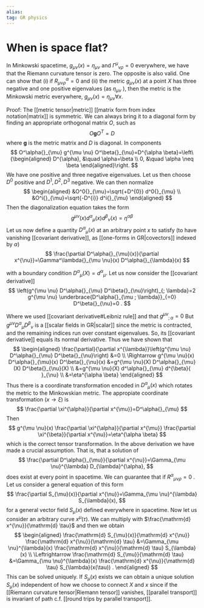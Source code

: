 ```yaml
---
alias: 
tag: GR physics
---
```

# When is space flat?

In Minkowski spacetime, $g_{\mu \nu}(x)=\eta_{\mu \nu}$ and $\Gamma^\mu{}_{\nu \rho}=0$ everywhere, we have that the Riemann curvature tensor is zero. The opposite is also valid. One can show that
(i) if $R_{\mu \nu \rho}^{\alpha}=0$ and
(ii) the metric $g_{\mu \nu}(x)$ at a point $X$ has three negative and one positive eigenvalues (as $\eta_{\mu \nu}$ ), then the metric is the Minkowski metric everywhere, $g_{\mu \nu}(x)=\eta_{\mu \nu} \forall x$.

Proof: The [[metric tensor|metric]] [[matrix form from index notation|matrix]] is symmetric. We can always bring it to a diagonal form by finding an appropriate orthogonal matrix $O$, such as
$$
O \mathbf{g}O^{T}=D
$$
where $\mathbf{g}$ is the metric matrix and $D$ is diagonal. In components
$$
O^\alpha{}_{\mu} g^{\mu \nu} O^\beta{}_{\nu}=D^{\alpha \beta}=\left\{\begin{aligned}
D^{\alpha}, &\quad \alpha=\beta \\
0, &\quad \alpha \neq \beta
\end{aligned}\right.
$$
We have one positive and three negative eigenvalues. Let us then choose $D^{0}$ positive and $D^{1}, D^{2}, D^{3}$ negative. We can then normalize
$$
\begin{aligned}
&O^0{}_{\mu}=\sqrt{+D^{0}} d^0{}_{\mu} \\
&O^i{}_{\mu}=\sqrt{-D^{i}} d^i{}_{\mu}
\end{aligned}
$$
Then the diagonalization equation takes the form
$$
g^{\mu \nu}(x) d^\alpha{}_{\mu}(x) d^{\beta}{ }_{\nu}(x)=\eta^{\alpha \beta}
$$
Let us now define a quantity $D^\alpha{}_{\mu}(x)$ at an arbitrary point $x$ to satisfy (to have vanishing [[covariant derivative]], as [[one-forms in GR|covectors]] indexed by $\alpha$)
$$
\frac{\partial D^\alpha{}_{\mu}(x)}{\partial x^{\nu}}=\Gamma^\lambda{}_{\mu \nu}(x) D^\alpha{}_{\lambda}(x)
$$

with a boundary condition $D^\alpha{}_{\mu}(X)=d^\alpha{}_{\mu}$. Let us now consider the [[covariant derivative]]
$$
\left(g^{\mu \nu} D^\alpha{}_{\mu} D^\beta{}_{\nu}\right)_{; \lambda}=2 g^{\mu \nu} \underbrace{D^\alpha{}_{\mu ; \lambda}}_{=0} D^\beta{}_{\nu}=0 .
$$

Where we used [[covariant derivative#Leibniz rule]] and that $g^{\mu \nu}{}_{;\alpha}=0$
But $g^{\mu \nu} D^\alpha{}_{\mu} D^\beta{}_{\nu}$ is a [[scalar fields in GR|scalar]] since the metric is contracted, and the remaining indices run over constant eigenvalues. So, its [[covariant derivative]] equals its normal derivative. Thus we have shown that
$$
\begin{aligned}
\frac{\partial}{\partial x^{\lambda}}\left(g^{\mu \nu} D^\alpha{}_{\mu} D^\beta{}_{\nu}\right) &=0 \\
\Rightarrow g^{\mu \nu}(x) D^\alpha{}_{\mu}(x) D^\beta{}_{\nu}(x) &=g^{\mu \nu}(X) D^\alpha{}_{\mu}(X) D^\beta{}_{\nu}(X) \\
&=g^{\mu \nu}(X) d^\alpha{}_{\mu} d^{\beta}{ }_{\nu} \\
&=\eta^{\alpha \beta}
\end{aligned}
$$
Thus there is a coordinate transformation encoded in $D^\alpha{}_{\mu}(x)$ which rotates the metric to the Minkowskian metric. The appropiate coordinate transformation $(x \rightarrow \xi)$ is
$$
\frac{\partial \xi^{\alpha}}{\partial x^{\mu}}=D^\alpha{}_{\mu}
$$
Then
$$
g^{\mu \nu}(x) \frac{\partial \xi^{\alpha}}{\partial x^{\mu}} \frac{\partial \xi^{\beta}}{\partial x^{\nu}}=\eta^{\alpha \beta}
$$
which is the correct tensor transformation. In the above derivation we have made a crucial assumption. That is, that a solution of
$$
\frac{\partial D^\alpha{}_{\mu}}{\partial x^{\nu}}=\Gamma_{\mu \nu}^{\lambda} D_{\lambda}^{\alpha},
$$
does exist at every point in spacetime. We can guarantee that if $R^{\alpha}{ }_{\mu \nu \rho}=0$ .  Let us consider a general equation of this form
$$
\frac{\partial S_{\mu}(x)}{\partial x^{\nu}}=\Gamma_{\mu \nu}^{\lambda} S_{\lambda}(x),
$$
for a general vector field $S_{\mu}(x)$ defined everywhere in spacetime. Now let us consider an arbitrary curve $x^{\mu}(\tau)$. We can multiply with $\frac{\mathrm{d} x^{\nu}}{\mathrm{d} \tau}$ and then we obtain
$$
\begin{aligned}
\frac{\mathrm{d} S_{\mu}(x)}{\mathrm{d} x^{\nu}} \frac{\mathrm{d} x^{\nu}}{\mathrm{d} \tau} &=\Gamma_{\mu \nu}^{\lambda}(x) \frac{\mathrm{d} x^{\nu}}{\mathrm{d} \tau} S_{\lambda}(x) \\
\Leftrightarrow \frac{\mathrm{d} S_{\mu}}{\mathrm{d} \tau} &=\Gamma_{\mu \nu}^{\lambda}(x) \frac{\mathrm{d} x^{\nu}}{\mathrm{d} \tau} S_{\lambda}(x(\tau)) .
\end{aligned}
$$
This can be solved uniquely. If $S_{\mu}(x)$ exists we can obtain a unique solution $S_{\mu}(x)$ independent of how we choose to connect $X$ and $x$ since if the  [[Riemann curvature tensor|Riemann tensor]] vanishes, [[parallel transport]] is invariant of path c.f. [[round trips by parallel transport]].